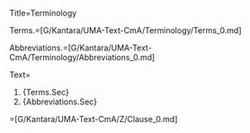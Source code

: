 Title=Terminology

Terms.=[G/Kantara/UMA-Text-CmA/Terminology/Terms_0.md]

Abbreviations.=[G/Kantara/UMA-Text-CmA/Terminology/Abbreviations_0.md]

Text=<ol><li>{Terms.Sec}<li>{Abbreviations.Sec}</ol>

=[G/Kantara/UMA-Text-CmA/Z/Clause_0.md]
